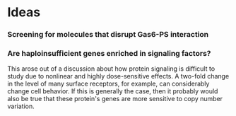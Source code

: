 


# Ideas






### Screening for molecules that disrupt Gas6-PS interaction






### Are haploinsufficient genes enriched in signaling factors?

This arose out of a discussion about how protein signaling is difficult to study due to nonlinear and highly dose-sensitive effects. A two-fold change in the level of many surface receptors, for example, can considerably change cell behavior. If this is generally the case, then it probably would also be true that these protein's genes are more sensitive to copy number variation.

